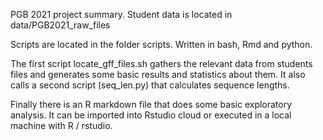PGB 2021 project summary. Student data is located in data/PGB2021_raw_files

Scripts are located in the folder scripts. Written in bash, Rmd and python.

The first script locate_gff_files.sh gathers the relevant data from students files and generates some basic results and statistics about them. It also calls a second script (seq_len.py) that calculates sequence lengths.

Finally there is an R markdown file that does some basic exploratory analysis. It can be imported into Rstudio cloud or executed in a local machine with R / rstudio.
